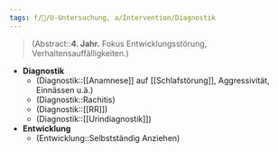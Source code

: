 ```yaml
---
tags: f/🦄/U-Untersuchung, a/Intervention/Diagnostik
---
```

> (Abstract::**4. Jahr.** Fokus Entwicklungsstörung, Verhaltensauffälligkeiten.)
- **Diagnostik**
	- (Diagnostik::[[Anamnese]] auf [[Schlafstörung]], Aggressivität, Einnässen u.ä.)
	- (Diagnostik::Rachitis)
	- (Diagnostik::[[RR]])
	- (Diagnostik::[[Urindiagnostik]])
- **Entwicklung**
	- (Entwicklung::Selbstständig Anziehen)